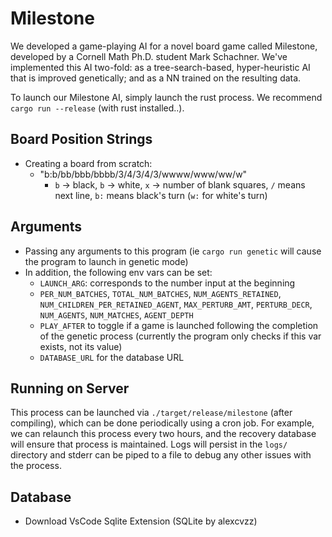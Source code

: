 # Milestone

We developed a game-playing AI for a novel board game called Milestone,
developed by a Cornell Math Ph.D. student Mark Schachner. We've implemented this
AI two-fold: as a tree-search-based, hyper-heuristic AI that is improved
genetically; and as a NN trained on the resulting data.

To launch our Milestone AI, simply launch the rust process. We recommend
`cargo run --release` (with rust installed..).

## Board Position Strings

- Creating a board from scratch:
  - "b:b/bb/bbb/bbbb/3/4/3/4/3/wwww/www/ww/w"
    - `b` -> black, `b` -> white, `x` -> number of blank squares, `/` means next
      line, `b:` means black's turn (`w:` for white's turn)

## Arguments

- Passing any arguments to this program (ie `cargo run genetic` will cause the
  program to launch in genetic mode)
- In addition, the following env vars can be set:
  - `LAUNCH_ARG`: corresponds to the number input at the beginning
  - `PER_NUM_BATCHES`, `TOTAL_NUM_BATCHES`, `NUM_AGENTS_RETAINED`,
    `NUM_CHILDREN_PER_RETAINED_AGENT`, `MAX_PERTURB_AMT`, `PERTURB_DECR`,
    `NUM_AGENTS`, `NUM_MATCHES`, `AGENT_DEPTH`
  - `PLAY_AFTER` to toggle if a game is launched following the completion of the
    genetic process (currently the program only checks if this var exists, not
    its value)
  - `DATABASE_URL` for the database URL

## Running on Server

This process can be launched via `./target/release/milestone` (after compiling),
which can be done periodically using a cron job. For example, we can relaunch
this process every two hours, and the recovery database will ensure that process
is maintained. Logs will persist in the `logs/` directory and stderr can be
piped to a file to debug any other issues with the process.

## Database

- Download VsCode Sqlite Extension (SQLite by alexcvzz)
